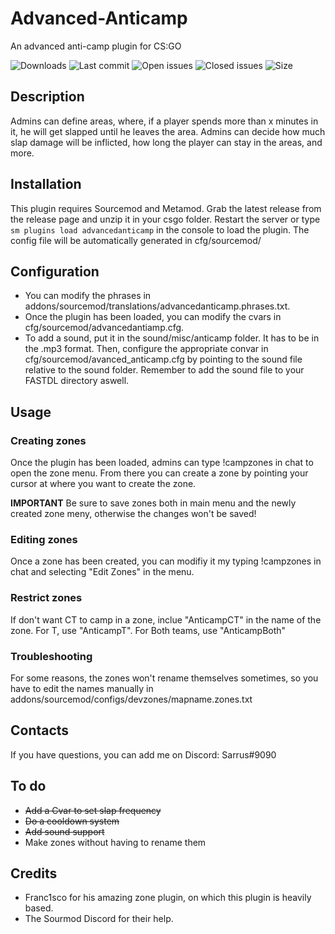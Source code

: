 # Advanced-Anticamp
An advanced anti-camp plugin for CS:GO

![Downloads](https://img.shields.io/github/downloads/Sarrus1/advanced-anticamp/total) ![Last commit](https://img.shields.io/github/last-commit/Sarrus1/advanced-anticamp "Last commit") ![Open issues](https://img.shields.io/github/issues/Sarrus1/advanced-anticamp "Open Issues") ![Closed issues](https://img.shields.io/github/issues-closed/Sarrus1/advanced-anticamp "Closed Issues") ![Size](https://img.shields.io/github/repo-size/Sarrus1/advanced-anticamp "Size")

## Description ##
Admins can define areas, where, if a player spends more than x minutes in it, he will get slapped until he leaves the area.
Admins can decide how much slap damage will be inflicted, how long the player can stay in the areas, and more.

## Installation ##
This plugin requires Sourcemod and Metamod.
Grab the latest release from the release page and unzip it in your csgo folder.
Restart the server or type `sm plugins load advancedanticamp` in the console to load the plugin.
The config file will be automatically generated in cfg/sourcemod/

## Configuration ##
- You can modify the phrases in addons/sourcemod/translations/advancedanticamp.phrases.txt.
- Once the plugin has been loaded, you can modify the cvars in cfg/sourcemod/advancedantiamp.cfg.
- To add a sound, put it in the sound/misc/anticamp folder. It has to be in the .mp3 format. Then, configure the appropriate convar in cfg/sourcemod/avanced_anticamp.cfg by pointing to the sound file relative to the sound folder. Remember to add the sound file to your FASTDL directory aswell.

## Usage ##
### Creating zones ###
Once the plugin has been loaded, admins can type !campzones in chat to open the zone menu. From there you can create a zone by pointing your cursor at where you want to create the zone.

**IMPORTANT** Be sure to save zones both in main menu and the newly created zone meny, otherwise the changes won't be saved!

### Editing zones ###
Once a zone has been created, you can modifiy it my typing !campzones in chat and selecting "Edit Zones" in the menu.

### Restrict zones ###
If don't want CT to camp in a zone, inclue "AnticampCT" in the name of the zone.
For T, use "AnticampT".
For Both teams, use "AnticampBoth"

### Troubleshooting ###
For some reasons, the zones won't rename themselves sometimes, so you have to edit the names manually in addons/sourcemod/configs/devzones/mapname.zones.txt

## Contacts ##
If you have questions, you can add me on Discord: Sarrus#9090

## To do ##
- ~~Add a Cvar to set slap frequency~~
- ~~Do a cooldown system~~
- ~~Add sound support~~
- Make zones without having to rename them

## Credits ##
- Franc1sco for his amazing zone plugin, on which this plugin is heavily based.
- The Sourmod Discord for their help.


